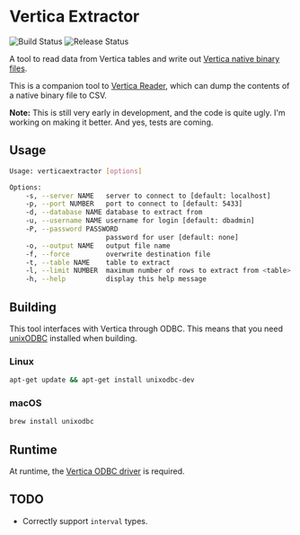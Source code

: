 # Vertica Extractor

![Build Status](https://github.com/joeygibson/verticaextractor/workflows/build/badge.svg)
![Release Status](https://github.com/joeygibson/verticaextractor/workflows/release/badge.svg)

A tool to read data from Vertica tables 
and write out [Vertica native binary files](https://www.vertica.com/docs/9.3.x/HTML/Content/Authoring/AdministratorsGuide/BinaryFilesAppendix/CreatingNativeBinaryFormatFiles.htm).

This is a companion tool to [Vertica Reader](https://github.com/joeygibson/verticareader),
which can dump the contents of a native binary file to CSV.

**Note:** This is still very early in development, and the code is quite ugly. I'm working
on making it better. And yes, tests are coming.

## Usage

```bash
Usage: verticaextractor [options]

Options:
    -s, --server NAME   server to connect to [default: localhost]
    -p, --port NUMBER   port to connect to [default: 5433]
    -d, --database NAME database to extract from
    -u, --username NAME username for login [default: dbadmin]
    -P, --password PASSWORD
                        password for user [default: none]
    -o, --output NAME   output file name
    -f, --force         overwrite destination file
    -t, --table NAME    table to extract
    -l, --limit NUMBER  maximum number of rows to extract from <table>
    -h, --help          display this help message
```

## Building

This tool interfaces with Vertica through ODBC. This means that you need [unixODBC](http://www.unixodbc.org/) installed when building.

### Linux

```bash
apt-get update && apt-get install unixodbc-dev
```

### macOS

```bash
brew install unixodbc
```

## Runtime

At runtime, the [Vertica ODBC driver](https://www.vertica.com/download/vertica/client-drivers/) is required.

## TODO

* Correctly support `interval` types. 
